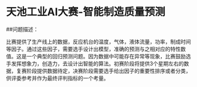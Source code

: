 # 天池工业AI大赛-智能制造质量预测
##问题描述：

比赛提供了生产线上的数据，反应机台的温度，气体，液体流量，功率，制成时间等因子。通过这些因子，需要选手设计出模型，准确的预测与之相对应的特性数值。这是一个典型的回归预测问题。因为数据中可能存在异常等现象，比赛鼓励选手发挥想象力，创造力，去设计出智能的算法。初赛阶段将提供3个星期左右的数据，复赛阶段提供数据待定，决赛阶段需要选手给出因子的重要性排序或者分类，供评委参考并作为最终评判指标的一个考量。